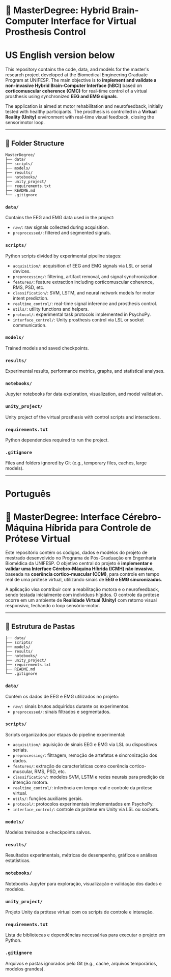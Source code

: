# 🧠 MasterDegree: Hybrid Brain-Computer Interface for Virtual Prosthesis Control

# **US English version below**

This repository contains the code, data, and models for the master's research project developed at the Biomedical Engineering Graduate Program at UNIFESP. The main objective is to **implement and validate a non-invasive Hybrid Brain-Computer Interface (hBCI)** based on **corticomuscular coherence (CMC)** for real-time control of a virtual prosthesis using synchronized **EEG and EMG signals**.

The application is aimed at motor rehabilitation and neurofeedback, initially tested with healthy participants. The prosthesis is controlled in a **Virtual Reality (Unity)** environment with real-time visual feedback, closing the sensorimotor loop.

---

## 📂 Folder Structure
```
MasterDegree/
├── data/
├── scripts/
├── models/
├── results/
├── notebooks/
├── unity_project/
├── requirements.txt
├── README.md
└── .gitignore
```


### `data/`
Contains the EEG and EMG data used in the project:
- `raw/`: raw signals collected during acquisition.
- `preprocessed/`: filtered and segmented signals.

### `scripts/`
Python scripts divided by experimental pipeline stages:
- `acquisition/`: acquisition of EEG and EMG signals via LSL or serial devices.
- `preprocessing/`: filtering, artifact removal, and signal synchronization.
- `features/`: feature extraction including corticomuscular coherence, RMS, PSD, etc.
- `classification/`: SVM, LSTM, and neural network models for motor intent prediction.
- `realtime_control/`: real-time signal inference and prosthesis control.
- `utils/`: utility functions and helpers.
- `protocol/`: experimental task protocols implemented in PsychoPy.
- `interface_control/`: Unity prosthesis control via LSL or socket communication.

### `models/`
Trained models and saved checkpoints.

### `results/`
Experimental results, performance metrics, graphs, and statistical analyses.

### `notebooks/`
Jupyter notebooks for data exploration, visualization, and model validation.

### `unity_project/`
Unity project of the virtual prosthesis with control scripts and interactions.

### `requirements.txt`
Python dependencies required to run the project.

### `.gitignore`
Files and folders ignored by Git (e.g., temporary files, caches, large models).

---

# **Português**

# 🧠 MasterDegree: Interface Cérebro-Máquina Híbrida para Controle de Prótese Virtual

Este repositório contém os códigos, dados e modelos do projeto de mestrado desenvolvido no Programa de Pós-Graduação em Engenharia Biomédica da UNIFESP. O objetivo central do projeto é **implementar e validar uma Interface Cérebro-Máquina Híbrida (ICMH) não invasiva**, baseada na **coerência cortico-muscular (CCM)**, para controle em tempo real de uma prótese virtual, utilizando sinais de **EEG e EMG sincronizados**.

A aplicação visa contribuir com a reabilitação motora e o neurofeedback, sendo testada inicialmente com indivíduos hígidos. O controle da prótese ocorre em um ambiente de **Realidade Virtual (Unity)** com retorno visual responsivo, fechando o loop sensório-motor.

---

## 📂 Estrutura de Pastas

```MasterDegree/
├── data/
├── scripts/
├── models/
├── results/
├── notebooks/
├── unity_project/
├── requirements.txt
├── README.md
└── .gitignore
```
### `data/`
Contém os dados de EEG e EMG utilizados no projeto:
- `raw/`: sinais brutos adquiridos durante os experimentos.
- `preprocessed/`: sinais filtrados e segmentados.

### `scripts/`
Scripts organizados por etapas do pipeline experimental:
- `acquisition/`: aquisição de sinais EEG e EMG via LSL ou dispositivos seriais.
- `preprocessing/`: filtragem, remoção de artefatos e sincronização dos dados.
- `features/`: extração de características como coerência cortico-muscular, RMS, PSD, etc.
- `classification/`: modelos SVM, LSTM e redes neurais para predição de intenção motora.
- `realtime_control/`: inferência em tempo real e controle da prótese virtual.
- `utils/`: funções auxiliares gerais.
- `protocol/`: protocolos experimentais implementados em PsychoPy.
- `interface_control/`: controle da prótese em Unity via LSL ou sockets.

### `models/`
Modelos treinados e checkpoints salvos.

### `results/`
Resultados experimentais, métricas de desempenho, gráficos e análises estatísticas.

### `notebooks/`
Notebooks Jupyter para exploração, visualização e validação dos dados e modelos.

### `unity_project/`
Projeto Unity da prótese virtual com os scripts de controle e interação.

### `requirements.txt`
Lista de bibliotecas e dependências necessárias para executar o projeto em Python.

### `.gitignore`
Arquivos e pastas ignorados pelo Git (e.g., cache, arquivos temporários, modelos grandes).
